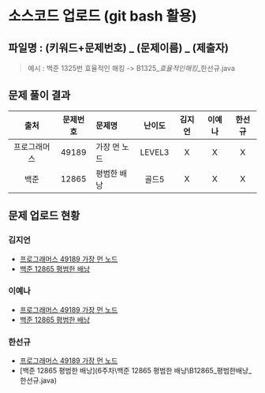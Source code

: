 # 소스코드 업로드 (git bash 활용)

## 파일명 : (키워드+문제번호) _ (문제이름) _ (제출자)

> 예시 : 백준 1325번 효율적인 해킹 -> B1325_*효율적인해킹*_한선규.java

## 문제 풀이 결과

<!-- Table -->

|출처|문제번호|문제명|난이도|김지언|이예나|한선규|
| :-: | :-: | :- | :-: | :-: | :-: | :-: |
|프로그래머스|49189|가장 먼 노드|LEVEL3|X|X|X|
|백준|12865|평범한 배낭|골드5|X|X|X|

## 문제 업로드 현황

### 김지언

- [프로그래머스 49189 가장 먼 노드]()
- [백준 12865 평범한 배낭]()

### 이예나

- [프로그래머스 49189 가장 먼 노드]()
- [백준 12865 평범한 배낭]()

### 한선규

- [프로그래머스 49189 가장 먼 노드]()
- [백준 12865 평범한 배낭](6주차\백준 12865 평범한 배낭\B12865_평범한배낭_한선규.java)
